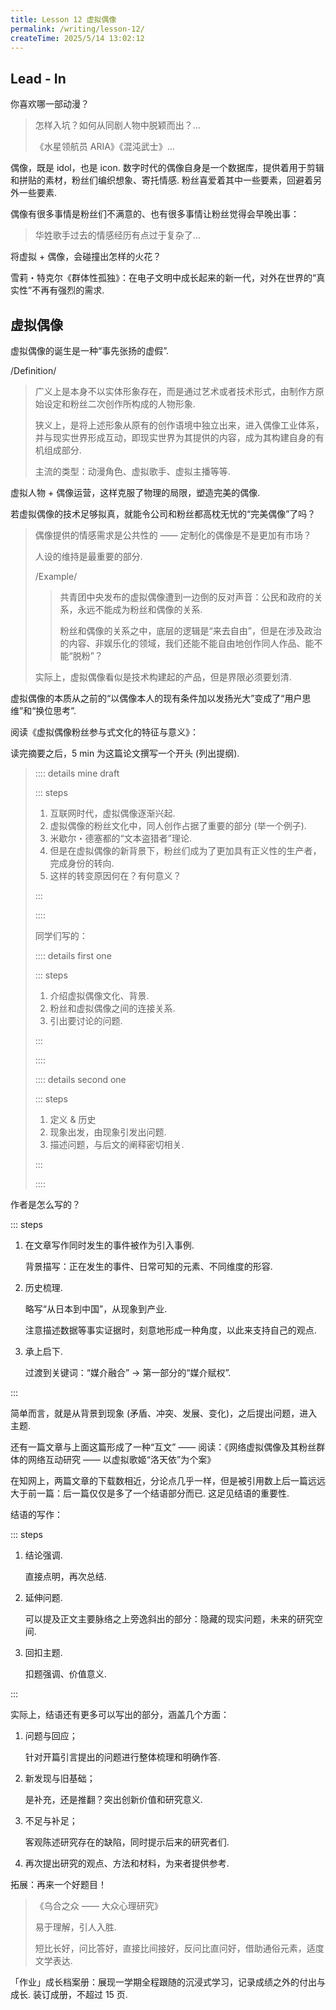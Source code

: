 ```yaml
---
title: Lesson 12 虚拟偶像
permalink: /writing/lesson-12/
createTime: 2025/5/14 13:02:12
---
```

## Lead - In

你喜欢哪一部动漫？

> 怎样入坑？如何从同剧人物中脱颖而出？…
>
> 《水星领航员 ARIA》《混沌武士》…

偶像，既是 idol，也是 icon. 数字时代的偶像自身是一个数据库，提供着用于剪辑和拼贴的素材，粉丝们编织想象、寄托情感. 粉丝喜爱着其中一些要素，回避着另外一些要素.

偶像有很多事情是粉丝们不满意的、也有很多事情让粉丝觉得会早晚出事：

> 华姓歌手过去的情感经历有点过于复杂了…

将虚拟 + 偶像，会碰撞出怎样的火花？

雪莉・特克尔《群体性孤独》：在电子文明中成长起来的新一代，对外在世界的“真实性”不再有强烈的需求.

## 虚拟偶像

虚拟偶像的诞生是一种“事先张扬的虚假”.

/Definition/

> 广义上是本身不以实体形象存在，而是通过艺术或者技术形式，由制作方原始设定和粉丝二次创作所构成的人物形象.
>
> 狭义上，是将上述形象从原有的创作语境中独立出来，进入偶像工业体系，并与现实世界形成互动，即现实世界为其提供的内容，成为其构建自身的有机组成部分.
>
> 主流的类型：动漫角色、虚拟歌手、虚拟主播等等.

虚拟人物 + 偶像运营，这样克服了物理的局限，塑造完美的偶像.

若虚拟偶像的技术足够拟真，就能令公司和粉丝都高枕无忧的“完美偶像”了吗？

> 偶像提供的情感需求是公共性的 —— 定制化的偶像是不是更加有市场？
>
> 人设的维持是最重要的部分.
>
> /Example/
>
> > 共青团中央发布的虚拟偶像遭到一边倒的反对声音：公民和政府的关系，永远不能成为粉丝和偶像的关系.
> >
> > 粉丝和偶像的关系之中，底层的逻辑是“来去自由”，但是在涉及政治的内容、非娱乐化的领域，我们还能不能自由地创作同人作品、能不能“脱粉”？
>
> 实际上，虚拟偶像看似是技术构建起的产品，但是界限必须要划清.

虚拟偶像的本质从之前的“以偶像本人的现有条件加以发扬光大”变成了“用户思维”和“换位思考”.

阅读《虚拟偶像粉丝参与式文化的特征与意义》：

读完摘要之后，5 min 为这篇论文撰写一个开头 (列出提纲).

> :::: details mine draft
>
> ::: steps
>
> 1. 互联网时代，虚拟偶像逐渐兴起.
> 2. 虚拟偶像的粉丝文化中，同人创作占据了重要的部分 (举一个例子).
> 3. 米歇尔・德塞都的“文本盗猎者”理论.
> 4. 但是在虚拟偶像的新背景下，粉丝们成为了更加具有正义性的生产者，完成身份的转向.
> 5. 这样的转变原因何在？有何意义？
>
> :::
>
> ::::
>
> 同学们写的：
>
> :::: details first one
>
> ::: steps
>
> 1. 介绍虚拟偶像文化、背景.
> 2. 粉丝和虚拟偶像之间的连接关系.
> 3. 引出要讨论的问题.
>
> :::
>
> ::::
>
> :::: details second one
>
> ::: steps
>
> 1. 定义 & 历史
> 2. 现象出发，由现象引发出问题.
> 3. 描述问题，与后文的阐释密切相关.
>
> :::
>
> ::::

作者是怎么写的？

::: steps

1. 在文章写作同时发生的事件被作为引入事例.

   背景描写：正在发生的事件、日常可知的元素、不同维度的形容.

2. 历史梳理.

   略写“从日本到中国”，从现象到产业.

   注意描述数据等事实证据时，刻意地形成一种角度，以此来支持自己的观点.

3. 承上启下.

   过渡到关键词：“媒介融合” $\longrightarrow$ 第一部分的“媒介赋权”.

:::

简单而言，就是从背景到现象 (矛盾、冲突、发展、变化)，之后提出问题，进入主题.

还有一篇文章与上面这篇形成了一种“互文” —— 阅读：《网络虚拟偶像及其粉丝群体的网络互动研究 —— 以虚拟歌姬“洛天依”为个案》

在知网上，两篇文章的下载数相近，分论点几乎一样，但是被引用数上后一篇远远大于前一篇：后一篇仅仅是多了一个结语部分而已. 这足见结语的重要性.

结语的写作：

::: steps

1. 结论强调.

   直接点明，再次总结.

2. 延伸问题.

   可以提及正文主要脉络之上旁逸斜出的部分：隐藏的现实问题，未来的研究空间.

3. 回扣主题.

   扣题强调、价值意义.

:::

实际上，结语还有更多可以写出的部分，涵盖几个方面：

1. 问题与回应；

   针对开篇引言提出的问题进行整体梳理和明确作答.

2. 新发现与旧基础；

   是补充，还是推翻？突出创新价值和研究意义.

3. 不足与补足；

   客观陈述研究存在的缺陷，同时提示后来的研究者们.

4. 再次提出研究的观点、方法和材料，为来者提供参考.

拓展：再来一个好题目！

> 《乌合之众 —— 大众心理研究》
>
> 易于理解，引人入胜.
>
> 短比长好，问比答好，直接比间接好，反问比直问好，借助通俗元素，适度文学表达.

「作业」成长档案册：展现一学期全程跟随的沉浸式学习，记录成绩之外的付出与成长. 装订成册，不超过 15 页.